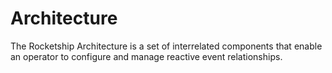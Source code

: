 # Architecture

The Rocketship Architecture is a set of interrelated components that enable an operator to configure and manage reactive event relationships.